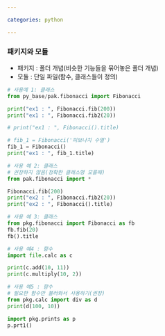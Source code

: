 ```yaml
---

categories: python

---
```




### 패키지와 모듈
- 패키지 : 폴더 개념(비슷한 기능들을 묶어놓은 폴더 개념)
- 모듈 : 단일 파일(함수, 클래스들이 정의)


```python
# 사용예 1: 클래스
from py_base/pak.fibonacci import Fibonacci

print("ex1 : ", Fibonacci.fib(200))
print("ex1 : ", Fibonacci.fib2(20))

# print("ex1 : ", Fibonacci().title)

# fib_1 = Fibonacci('피보나치 수열')
fib_1 = Fibonacci()
print("ex1 : ", fib_1.title)

```





```python
# 사용 예 2: 클래스
# 권장하지 않음(정확한 클래스명 모를때) 
from pak.fibonacci import *

Fibonacci.fib(200)
print("ex2 : ", Fibonacci.fib2(20))
print("ex2 : ", Fibonacci().title)

# 사용 예 3: 클래스
from pkg.fibonacci import Fibonacci as fb
fb.fib(20)
fb().title
```


```python
# 사용 예4 : 함수
import file.calc as c

print(c.add(10, 11))
print(c.multiply(10, 2))
```





```python
# 사용 예5 : 함수
# 필요한 함수만 불러와서 사용하기(권장)
from pkg.calc import div as d
print(d(100, 10))
```


```python
import pkg.prints as p
p.prt1()

```
